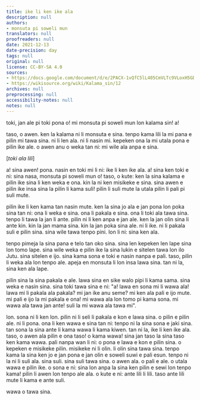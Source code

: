 ```yaml
---
title: ike li ken ike ala
description: null
authors:
- monsuta pi soweli mun
translators: null
proofreaders: null
date: 2021-12-13
date-precision: day
tags: null
original: null
license: CC-BY-SA 4.0
sources:
- https://docs.google.com/document/d/e/2PACX-1vQfC5lL405CmVLTc9VLoxH5GDGzZMHuGOIHCxIhrFqzmBmtgzBvpuksLXH5W66vgg/pub
- https://wikisource.org/wiki/Kalama_sin/12
archives: null
preprocessing: null
accessibility-notes: null
notes: null
---
```


toki, jan ale pi toki pona o! mi monsuta pi soweli mun lon kalama sin! a!

taso, o awen. ken la kalama ni li monsuta e sina. tenpo kama lili la mi pana e pilin mi tawa sina. ni li len ala. ni li nasin mi. kepeken ona la mi utala pona e pilin ike ale. o awen anu o weka tan ni: mi wile ala anpa e sina.

[*toki ala lili*]

a! sina awen! pona. nasin en toki mi li ni: ike li ken ike ala. a! sina ken toki e ni: sina nasa, monsuta pi soweli mun o! taso, o kute: ken la sina kalama e pilin ike sina li ken weka e ona. kin la ni ken misikeke e sina. sina awen e pilin ike insa sina la pilin li kama suli! pilin li suli mute la utala pilin li pali pi suli mute.

pilin ike li ken kama tan nasin mute. ken la sina jo ala e jan pona lon poka sina tan ni: ona li weka e sina. ona li pakala e sina. ona li toki ala tawa sina. tenpo li tawa la jan li ante. pilin ni li ken anpa e jan ale. ken la jan olin sina li ante kin. kin la jan mama sina. kin la jan poka sina ale. ni li ike. ni li pakala suli e pilin sina. sina wile tawa tenpo pini. lon li ni: sina ken ala.

tenpo pimeja la sina pana e telo tan oko sina. sina len kepeken len lape sina lon tomo lape. sina wile weka e pilin ike la sina lukin e sitelen tawa lon ilo Jutu. sina sitelen e ijo. sina kama sona e toki e nasin nanpa e pali. taso, pilin li weka ala lon tenpo ale.  apeja en monsuta li lon insa lawa sina. tan ni la, sina ken ala lape.

pilin sina la sina pakala e ale. lawa sina en sike walo pipi li kama sama. sina weka e nasin sina. sina toki tawa sina e ni: "a! lawa en sona mi li wawa ala! lawa mi li pakala ala pakala? mi jan ike anu seme? mi ken ala pali e ijo mute. mi pali e ijo la mi pakala e ona! mi wawa ala lon tomo pi kama sona. mi wawa ala tawa jan ante! suli la mi wawa ala tawa mi".

lon. sona ni li ken lon. pilin ni li seli li pakala e kon e lawa sina. o pilin e pilin ale. ni li pona. ona li ken wawa e sina tan ni: tenpo ni la sina sona e jaki sina. tan sona la sina ante li kama wawa li kama kiwen. tan ni la, ike li ken ike ala. taso, o awen ala pilin e ona taso! o kama wawa! sina jan taso la sina taso ken kama wawa. pali nanpa wan li ni: o pona e lawa e kon e pilin sina. o kepeken e misikeke pilin. misikeke ni li olin. li olin sina tawa sina. tenpo kama la sina ken jo e jan pona e jan olin e soweli suwi e pali esun. tenpo ni la ni li suli ala. sina suli. sina suli tawa sina. o awen ala. o pali e ale. o utala wawa e pilin ike. o sona e ni: sina lon anpa la sina ken pilin e sewi lon tenpo kama! pilin li awen lon tenpo ale ala. o kute e ni: ante lili li lili. taso ante lili mute li kama e ante suli.

wawa o tawa sina.